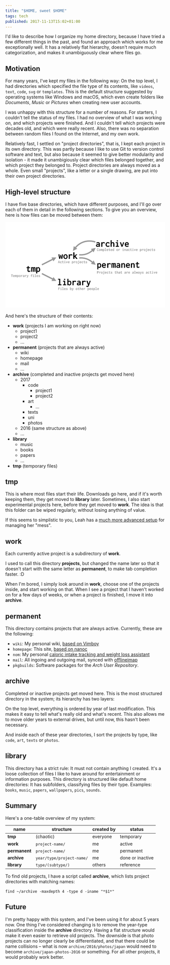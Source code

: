 ```yaml
---
title: "$HOME, sweet $HOME"
tags: tech
published: 2017-11-13T15:02+01:00
---
```


I'd like to describe how I organize my home directory, because I have tried a few different things in the past, and found an approach which works for me exceptionally well. It has a relatively flat hierarchy, doesn't require much categorization, and makes it unambiguously clear where files go.

## Motivation

For many years, I've kept my files in the following way: On the top level, I had directories which specified the file type of its contents, like `videos`, `text`, `code`, `svg` or `templates`. This is the default structure suggested by operating systems like Windows and macOS, which even create folders like *Documents*, *Music* or *Pictures* when creating new user accounts.

I was unhappy with this structure for a number of reasons. For starters, I couldn't tell the status of my files. I had no overview of what I was working on, and which projects were finished. And I couldn't tell which projects were decades old, and which were really recent. Also, there was no separation between random files I found on the Internet, and my own work.

Relatively fast, I settled on "project directories", that is, I kept each project in its own directory. This was partly because I like to use Git to version control software and text, but also because it seemed to give better modularity and isolation - it made it unambigiously clear which files belonged together, and which project they belonged to. Project directories are always moved as a whole. Even small "projects", like a letter or a single drawing, are put into their own project directories.

## High-level structure

I have five base directories, which have different purposes, and I'll go over each of them in detail in the following sections. To give you an overview, here is how files can be moved between them:

![](flowchart.png)

And here's the structure of their contents:

- **work** (projects I am working on right now)
    - project1
    - project2
    - ...
- **permanent** (projects that are always active)
    - wiki
    - homepage
    - mail
    - ...
- **archive** (completed and inactive projects get moved here)
    - 2017
        - code
            - project1
            - project2
        - art
            - ...
        - texts
        - uni
        - photos
    - 2016 (same structure as above)
    - ...
- **library**
    - music
    - books
    - papers
    - ...
- **tmp** (temporary files)

## **tmp**

This is where most files start their life. Downloads go here, and if it's worth keeping them, they get moved to **library** later. Sometimes, I also start experimental projects here, before they get moved to **work**. The idea is that this folder can be wiped regularly, without losing anything of value.

If this seems to simplistic to you, Leah has a [much more advanced setup](http://chneukirchen.org/blog/archive/2006/01/keeping-your-home-clean-with-mess.html) for managing her "mess".

## **work**

Each currently active project is a subdirectory of **work**.

I used to call this directory **projects**, but changed the name later so that it doesn't start with the same letter as **permanent**, to make tab completion faster. :D

When I'm bored, I simply look around in **work**, choose one of the projects inside, and start working on that. When I see a project that I haven't worked on for a few days of weeks, or when a project is finished, I move it into **archive**.

## **permanent**

This directory contains projects that are always active. Currently, these are the following:

- `wiki`: My personal wiki, [based on Vimboy](/keeping-a-personal-wiki/)
- `homepage`: This site, [based on nanoc](/how-to-blog-with-nanoc/)
- `nom`: My personal [caloric intake tracking and weight loss assistant](https://github.com/blinry/nom)
- `mail`: All ingoing and outgoing mail, synced with [offlineimap](http://www.offlineimap.org)
- `pkgbuilds`: Software packages for the *Arch User Repository*.

## **archive**

Completed or inactive projects get moved here. This is the most structured directory in the system; its hierarchy has two layers:

On the top level, everything is ordered by year of last modification. This makes it easy to tell what's really old and what's recent. This also allows me to move older years to external drives, but until now, this hasn't been necessary.

And inside each of these year directories, I sort the projects by type, like `code`, `art`, `texts` or `photos`.

## **library**

This directory has a strict rule: It must not contain anything I created. It's a loose collection of files I like to have around for entertainment or information purposes. This directory is structured like default home directories: It has subfolders, classifying files by their type. Examples: `books`, `music`, `papers`, `wallpapers`, `pics`, `sounds`.

## Summary

Here's a one-table overview of my system:

name          | structure                 | created by | status
--------------|---------------------------|------------|---------
**tmp**       | (chaotic)                 | everyone   | temporary
**work**      | `project-name/`           | me         | active
**permanent** | `project-name/`           | me         | permanent
**archive**   | `year/type/project-name/` | me         | done or inactive
**library**   | `type/(subtype/)`         | others     | reference

To find old projects, I have a script called **archive**, which lists project directories with matching names:

    find ~/archive -maxdepth 4 -type d -iname "*$1*"

## Future

I'm pretty happy with this system, and I've been using it for about 5 years now. One thing I've considered changing is to remove the year-type classification inside the **archive** directory. Having a flat structure would make it even easier to retrieve old projects. The downside is that photo projects can no longer clearly be differentiated, and that there could be name collisions – what is now `archive/2016/photos/japan` would need to become `archive/japan-photos-2016` or something. For all other projects, it would probably work better.
